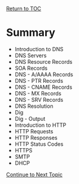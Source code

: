 <a href="https://github.com/CyberTrainingUSAF/08-Network-Programming/blob/master/00-Table-of-Contents.md" > Return to TOC </a>

# Summary

* Introduction to DNS
* DNS Servers
* DNS Resource Records
* SOA Records
* DNS - A/AAAA Records
* DNS - PTR Records 
* DNS - CNAME Records
* DNS - MX Records
* DNS - SRV Records
* DNS Resolution
* Dig
* Dig - Output
* Introduction to HTTP
* HTTP Requests
* HTTP Responses
* HTTP Status Codes
* HTTPS
* SMTP
* DHCP

<a href="https://github.com/CyberTrainingUSAF/08-Network-Programming/blob/master/00-Table-of-Contents.md" > Continue to Next Topic </a>
